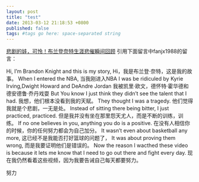 ```yaml
---
layout: post
title: "test"
date: 2013-03-12 21:18:53 +0800
published: false
tags: #tags go here: space-separated string
---
```


[悲剧的娃，可怜！布兰登奈特生涯悲催瞬间回顾](http://v.hupu.com/nba/v348399.html)
引用下面留言中fanjx1988的留言：

Hi, I’m Brandon Knight and this is my story, 
Hi，我是布兰登·奈特，这是我的故事。 
When I entered the NBA, 
当我刚进入NBA 
I was be ridiculed by Kyrie Irving,Dwight Howard and DeAndre Jordan
我被凯里·欧文，德怀特·霍华德和德安德鲁·乔丹戏耍 
But You know I just think they didn’t see the talent that I had. 
我想，他们根本没看到我的天赋。 
They thought I was a tragedy. 
他们觉得我就是个悲剧，一无是处。 
Instead of sitting there being bitter, I just practiced, practiced. 
但是我并没有坐在那里怨天尤人，而是不断的训练，训练。 
If no one believes in you, anything you do is a positive. 
在没有人相信你的时候，你的任何努力都会为自己加分。 
It wasn’t even about basketball any more, 
这已经不是我能否打好篮球的问题了， 
It was about proving them wrong, 
而是我要证明他们是错误的。 
Now the reason I wacthed these video is because it lets me know that I need to go out 
there and fight every day. 
现在我仍然看着这些视频，因为我要告诫自己每天都要努力。


努力 